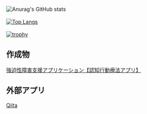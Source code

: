 ![Anurag's GitHub stats](https://github-readme-stats.vercel.app/api?username=kitaken55&show_icons=true&theme=tokyonight)<br><br>
[![Top Langs](https://github-readme-stats.vercel.app/api/top-langs/?username=kitaken55&layout=compact)](https://github.com/anuraghazra/github-readme-stats)<br><br>
[![trophy](https://github-profile-trophy.vercel.app/?username=kitaken55)](https://github.com/ryo-ma/github-profile-trophy)

## 作成物
[強迫性障害支援アプリケーション【認知行動療法アプリ】](https://play.google.com/store/apps/details?id=xyz.appmaker.wzkihf&hl=ja&gl=US)

## 外部アプリ
[Qiita](https://qiita.com/kitaken55)
<!--
**kitaken55/kitaken55** is a ✨ _special_ ✨ repository because its `README.md` (this file) appears on your GitHub profile.

Here are some ideas to get you started:

- 🔭 I’m currently working on ...
- 🌱 I’m currently learning ...
- 👯 I’m looking to collaborate on ...
- 🤔 I’m looking for help with ...
- 💬 Ask me about ...
- 📫 How to reach me: ...
- 😄 Pronouns: ...
- ⚡ Fun fact: ...
-->
